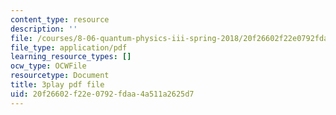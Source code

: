 ```yaml
---
content_type: resource
description: ''
file: /courses/8-06-quantum-physics-iii-spring-2018/20f26602f22e0792fdaa4a511a2625d7_DYJM_P4sG-c.pdf
file_type: application/pdf
learning_resource_types: []
ocw_type: OCWFile
resourcetype: Document
title: 3play pdf file
uid: 20f26602-f22e-0792-fdaa-4a511a2625d7
---
```

